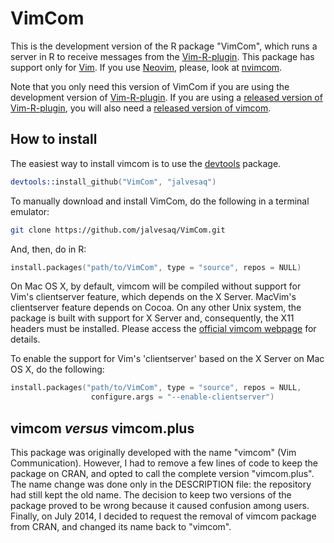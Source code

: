 # VimCom

This is the development version of the R package "VimCom", which runs a server
in R to receive messages from the [Vim-R-plugin]. This package has support
only for [Vim]. If you use [Neovim], please, look at [nvimcom].

Note that you only need this version of VimCom if you are using the
development version of [Vim-R-plugin]. If you are using a [released version of
Vim-R-plugin], you will also need a [released version of vimcom].

## How to install

The easiest way to install vimcom is to use the [devtools] package.

```s
devtools::install_github("VimCom", "jalvesaq")
```

To manually download and install VimCom, do the following in a terminal
emulator:

```sh
git clone https://github.com/jalvesaq/VimCom.git
```

And, then, do in R:

```s
install.packages("path/to/VimCom", type = "source", repos = NULL)
```

On Mac OS X, by default, vimcom will be compiled without support for Vim's
clientserver feature, which depends on the X Server. MacVim's clientserver
feature depends on Cocoa. On any other Unix system, the package is built with
support for X Server and, consequently, the X11 headers must be installed.
Please access the [official vimcom webpage] for details.

To enable the support for Vim's 'clientserver' based on the X Server on Mac OS
X, do the following:

```s
install.packages("path/to/VimCom", type = "source", repos = NULL,
                  configure.args = "--enable-clientserver")
```


## vimcom *versus* vimcom.plus

This package was originally developed with the name "vimcom" (Vim
Communication). However, I had to remove a few lines of code to keep the
package on CRAN, and opted to call the complete version "vimcom.plus". The
name change was done only in the DESCRIPTION file: the repository had still
kept the old name. The decision to keep two versions of the package proved to
be wrong because it caused confusion among users. Finally, on July 2014, I
decided to request the removal of vimcom package from CRAN, and changed its
name back to "vimcom".

[Vim-R-plugin]: https://github.com/jcfaria/Vim-R-plugin
[Vim]: http://www.vim.org
[Neovim]: http://neovim.org
[official vimcom webpage]: http://www.lepem.ufc.br/jaa/vimcom.html
[released version of Vim-R-plugin]: http://www.vim.org/scripts/script.php?script_id=2628
[released version of vimcom]: http://www.lepem.ufc.br/jaa/vimcom.html
[devtools]: http://cran.r-project.org/web/packages/devtools/index.html
[nvimcom]: https://github.com/jalvesaq/nvimcom
